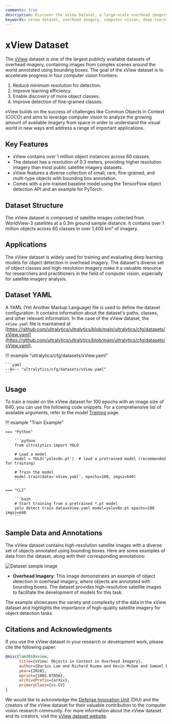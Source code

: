 ```yaml
---
comments: true
description: Discover the xView Dataset, a large-scale overhead imagery dataset for object detection tasks, featuring 1M instances, 60 classes, and high-resolution images.
keywords: xView dataset, overhead imagery, computer vision, deep learning models, satellite imagery analysis, object detection
---
```


# xView Dataset

The [xView](http://xviewdataset.org/) dataset is one of the largest publicly available datasets of overhead imagery, containing images from complex scenes around the world annotated using bounding boxes. The goal of the xView dataset is to accelerate progress in four computer vision frontiers:

1. Reduce minimum resolution for detection.
2. Improve learning efficiency.
3. Enable discovery of more object classes.
4. Improve detection of fine-grained classes.

xView builds on the success of challenges like Common Objects in Context (COCO) and aims to leverage computer vision to analyze the growing amount of available imagery from space in order to understand the visual world in new ways and address a range of important applications.

## Key Features

- xView contains over 1 million object instances across 60 classes.
- The dataset has a resolution of 0.3 meters, providing higher resolution imagery than most public satellite imagery datasets.
- xView features a diverse collection of small, rare, fine-grained, and multi-type objects with bounding box annotation.
- Comes with a pre-trained baseline model using the TensorFlow object detection API and an example for PyTorch.

## Dataset Structure

The xView dataset is composed of satellite images collected from WorldView-3 satellites at a 0.3m ground sample distance. It contains over 1 million objects across 60 classes in over 1,400 km² of imagery.

## Applications

The xView dataset is widely used for training and evaluating deep learning models for object detection in overhead imagery. The dataset's diverse set of object classes and high-resolution imagery make it a valuable resource for researchers and practitioners in the field of computer vision, especially for satellite imagery analysis.

## Dataset YAML

A YAML (Yet Another Markup Language) file is used to define the dataset configuration. It contains information about the dataset's paths, classes, and other relevant information. In the case of the xView dataset, the `xView.yaml` file is maintained at [https://github.com/ultralytics/ultralytics/blob/main/ultralytics/cfg/datasets/xView.yaml](https://github.com/ultralytics/ultralytics/blob/main/ultralytics/cfg/datasets/xView.yaml).

!!! example "ultralytics/cfg/datasets/xView.yaml"

    ```yaml
    --8<-- "ultralytics/cfg/datasets/xView.yaml"
    ```

## Usage

To train a model on the xView dataset for 100 epochs with an image size of 640, you can use the following code snippets. For a comprehensive list of available arguments, refer to the model [Training](../../modes/train.md) page.

!!! example "Train Example"

    === "Python"

        ```python
        from ultralytics import YOLO
        
        # Load a model
        model = YOLO('yolov8n.pt')  # load a pretrained model (recommended for training)
        
        # Train the model
        model.train(data='xView.yaml', epochs=100, imgsz=640)
        ```

    === "CLI"

        ```bash
        # Start training from a pretrained *.pt model
        yolo detect train data=xView.yaml model=yolov8n.pt epochs=100 imgsz=640
        ```

## Sample Data and Annotations

The xView dataset contains high-resolution satellite images with a diverse set of objects annotated using bounding boxes. Here are some examples of data from the dataset, along with their corresponding annotations:

![Dataset sample image](https://github-production-user-asset-6210df.s3.amazonaws.com/26833433/238799379-bb3b02f0-dee4-4e67-80ae-4b2378b813ad.jpg)

- **Overhead Imagery**: This image demonstrates an example of object detection in overhead imagery, where objects are annotated with bounding boxes. The dataset provides high-resolution satellite images to facilitate the development of models for this task.

The example showcases the variety and complexity of the data in the xView dataset and highlights the importance of high-quality satellite imagery for object detection tasks.

## Citations and Acknowledgments

If you use the xView dataset in your research or development work, please cite the following paper:

```bibtex
@misc{lam2018xview,
      title={xView: Objects in Context in Overhead Imagery}, 
      author={Darius Lam and Richard Kuzma and Kevin McGee and Samuel Dooley and Michael Laielli and Matthew Klaric and Yaroslav Bulatov and Brendan McCord},
      year={2018},
      eprint={1802.07856},
      archivePrefix={arXiv},
      primaryClass={cs.CV}
}
```

We would like to acknowledge the [Defense Innovation Unit](https://www.diu.mil/) (DIU) and the creators of the xView dataset for their valuable contribution to the computer vision research community. For more information about the xView dataset and its creators, visit the [xView dataset website](http://xviewdataset.org/).